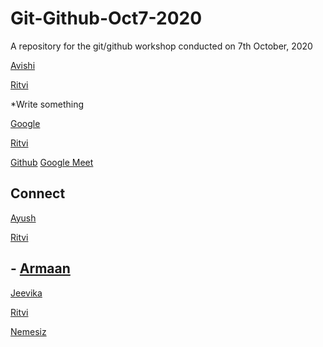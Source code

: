 # Git-Github-Oct7-2020
A repository for the git/github workshop conducted on 7th October, 2020 



[Avishi](https://github.com/XxhackergirlxX)

[Ritvi](ww.instagram.com/frenzy.works)

*Write something

[Google](google.com)

[Ritvi](ww.instagram.com/frenzy.wors)



[Github](https://github.com/Thepetapixl)
[Google Meet](https://meet.google.com/hzj-gjjz-biw)


## Connect
[Ayush](https://twitter.com/ayushb_tweets)

[Ritvi](ww.instagram.com/frenzy.wors)

## - [Armaan](https://www.youtube.com/watch?v=dQw4w9WgXcQ&ab_channel=RickAstleyVEVO)

[Jeevika](www.google.com)

[Ritvi](ww.instagram.com/frenzy.wors)

[Nemesiz](www.instagram.com/nemesiz_10/)


